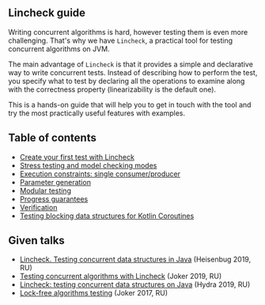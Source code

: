 [//]: # (title: Lincheck guide)

## Lincheck guide
Writing concurrent algorithms is hard, however testing them is even more challenging.
That's why we have `Lincheck`, a practical tool for testing concurrent algorithms on JVM.

The main advantage of `Lincheck`  is that it provides a simple and declarative way to write concurrent tests.
Instead of describing how to perform the test, you specify what to test by declaring all the operations to examine along with the correctness property (linearizability is the default one).

This is a hands-on guide that will help you to get in touch with the tool and try the most practically useful features with examples.

## Table of contents

* [Create your first test with Lincheck](introduction.md)
* [Stress testing and model checking modes](testing-strategies.md)
* [Execution constraints: single consumer/producer](constraints.md)
* [Parameter generation](parameter-generation.md)
* [Modular testing](modular-testing.md)
* [Progress guarantees](progress-guarantees.md)
* [Verification](verification.md)
* [Testing blocking data structures for Kotlin Coroutines](blocking-data-structures.md)

## Given talks

* [Lincheck. Testing concurrent data structures in Java](https://www.youtube.com/watch?v=YAb7YoEd6mM) (Heisenbug 2019, RU)
* [Testing concurrent algorithms with Lincheck](https://nkoval.com/talks/#lincheck-joker-2019) (Joker 2019, RU)
* [Lincheck: testing concurrent data structures on Java](https://nkoval.com/talks/#lincheck-hydra-2019) (Hydra 2019, RU)
* [Lock-free algorithms testing](https://nkoval.com/talks/#lock_free_algorithms_testing) (Joker 2017, RU)